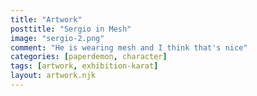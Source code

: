 ```yaml
---
title: "Artwork"
posttitle: "Sergio in Mesh"
image: "sergio-2.png"
comment: "He is wearing mesh and I think that's nice"
categories: [paperdemon, character]
tags: [artwork, exhibition-karat]
layout: artwork.njk
---
```

